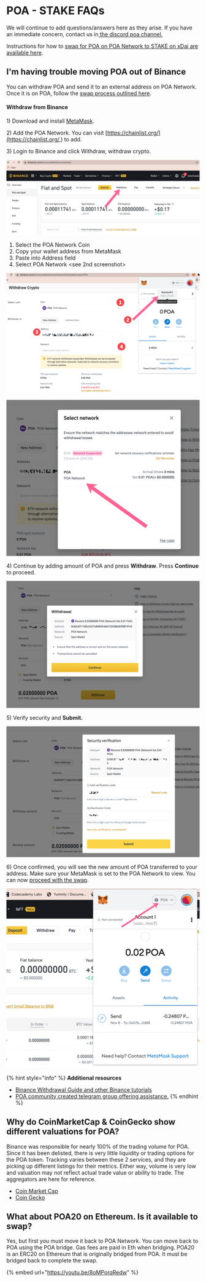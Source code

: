 # POA - STAKE FAQs

We will continue to add questions/answers here as they arise. If you have an immediate concern, contact us in[ the discord poa channel.](https://discord.gg/mPJ9zkq)&#x20;

Instructions for how to [swap for POA on POA Network to STAKE on xDai are available here](poa-merger-and-stake-swap.md#how-to-swap).

## I'm having trouble moving POA out of Binance

You can withdraw POA and send it to an external address on POA Network. Once it is on POA, follow the [swap process outlined here](poa-merger-and-stake-swap.md).

#### **Withdraw from Binance**

1\) Download and install [MetaMask](https://metamask.io).

2\) Add the POA Network. You can visit [https://chainlist.org/](https://chainlist.org/,) to add.

3\) Login to Binance and click Withdraw, withdraw crypto.

![](../../.gitbook/assets/binance1.png)

1. Select the POA Network Coin
2. Copy your wallet address from MetaMask&#x20;
3. Paste into Address field
4. Select POA Network \<see 2nd screenshot>

![](../../.gitbook/assets/binance-2.png)

![](../../.gitbook/assets/binance-3.png)

4\) Continue by adding amount of POA and press **Withdraw**. Press **Continue** to proceed.

![](../../.gitbook/assets/withdrawal-4.png)

5\) Verify security and **Submit.**

![](../../.gitbook/assets/verify.png)

6\) Once confirmed, you will see the new amount of POA transferred to your address. Make sure your MetaMask is set to the POA Network to view. You can now [proceed with the swap](poa-merger-and-stake-swap.md).

![](../../.gitbook/assets/img6.png)

{% hint style="info" %}
**Additional resources**

* [Binance Withdrawal Guide and other Binance tutorials](https://academy.binance.com/en/articles/how-to-withdraw)
* [POA community created telegram group offering assistance.](https://t.me/POAHELP)
{% endhint %}

## Why do CoinMarketCap & CoinGecko show different valuations for POA?

Binance was responsible for nearly 100% of the trading volume for POA. Since it has been delisted, there is very little liquidity or trading options for the POA token. Tracking varies between these 2 services, and they are picking up different listings for their metrics. Either way, volume is very low and valuation may not reflect actual trade value or ability to trade. The aggregators are here for reference.

* [Coin Market Cap](https://www.coingecko.com/en/coins/poa-network)
* [Coin Gecko](https://www.coingecko.com/en/coins/poa-network)

## What about POA20 on Ethereum. Is it available to swap?

Yes, but first you must move it back to POA Network. You can move back to POA using the POA bridge. Gas fees are paid in Eth when bridging. POA20 is an ERC20 on Ethereum that is originally bridged from POA. It must be bridged back to complete the swap.

{% embed url="https://youtu.be/8oMPorqRedw" %}

